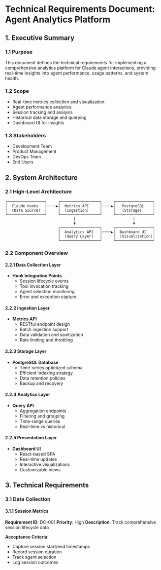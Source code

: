 # Technical Requirements Document: Agent Analytics Platform

## 1. Executive Summary

### 1.1 Purpose
This document defines the technical requirements for implementing a comprehensive analytics platform for Claude agent interactions, providing real-time insights into agent performance, usage patterns, and system health.

### 1.2 Scope
- Real-time metrics collection and visualization
- Agent performance analytics
- Session tracking and analysis
- Historical data storage and querying
- Dashboard UI for insights

### 1.3 Stakeholders
- Development Team
- Product Management
- DevOps Team
- End Users

## 2. System Architecture

### 2.1 High-Level Architecture

```
┌─────────────────┐     ┌──────────────────┐     ┌─────────────────┐
│  Claude Hooks   │────▶│  Metrics API     │────▶│   PostgreSQL    │
│  (Data Source)  │     │  (Ingestion)     │     │   (Storage)     │
└─────────────────┘     └──────────────────┘     └─────────────────┘
                               │                          │
                               ▼                          ▼
                        ┌──────────────────┐     ┌─────────────────┐
                        │  Analytics API   │────▶│  Dashboard UI   │
                        │  (Query Layer)   │     │  (Visualization)│
                        └──────────────────┘     └─────────────────┘
```

### 2.2 Component Overview

#### 2.2.1 Data Collection Layer
- **Hook Integration Points**
  - Session lifecycle events
  - Tool invocation tracking
  - Agent selection monitoring
  - Error and exception capture

#### 2.2.2 Ingestion Layer
- **Metrics API**
  - RESTful endpoint design
  - Batch ingestion support
  - Data validation and sanitization
  - Rate limiting and throttling

#### 2.2.3 Storage Layer
- **PostgreSQL Database**
  - Time-series optimized schema
  - Efficient indexing strategy
  - Data retention policies
  - Backup and recovery

#### 2.2.4 Analytics Layer
- **Query API**
  - Aggregation endpoints
  - Filtering and grouping
  - Time-range queries
  - Real-time vs historical

#### 2.2.5 Presentation Layer
- **Dashboard UI**
  - React-based SPA
  - Real-time updates
  - Interactive visualizations
  - Customizable views

## 3. Technical Requirements

### 3.1 Data Collection

#### 3.1.1 Session Metrics
**Requirement ID**: DC-001
**Priority**: High
**Description**: Track comprehensive session lifecycle data

**Acceptance Criteria**:
- Capture session start/end timestamps
- Record session duration
- Track agent selection
- Log session outcomes
